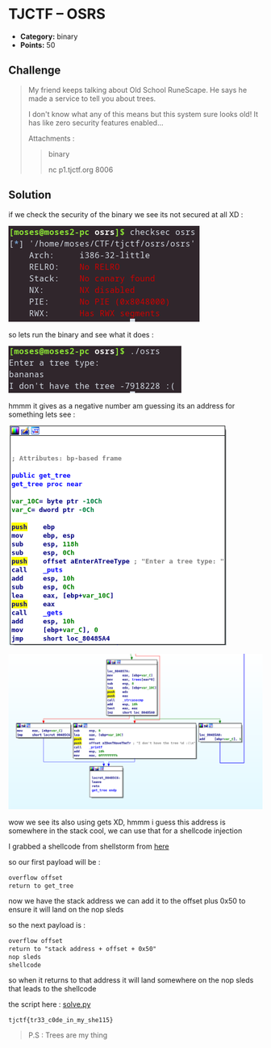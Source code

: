 # TJCTF – OSRS

* **Category:** binary
* **Points:** 50

## Challenge

> My friend keeps talking about Old School RuneScape. He says he made a service to tell you about trees.
>
> I don't know what any of this means but this system sure looks old! It has like zero security features enabled...
>
> Attachments :
> > binary
> >
> > nc p1.tjctf.org 8006

## Solution

if we check the security of the binary we see its not secured at all XD :

![screenshot](images/screenshot4.png)

so lets run the binary and see what it does :

![screenshot](images/screenshot3.png)

hmmm it gives as a negative number am guessing its an address for something lets see :

![screenshot](images/screenshot1.png)

![screenshot](images/screenshot2.png)

wow we see its also using gets XD, hmmm i guess this address is somewhere in the stack cool, we can use that for a shellcode injection

I grabbed a shellcode from shellstorm from [here](http://shell-storm.org/shellcode/files/shellcode-827.php)

so our first payload will be :

```
overflow offset
return to get_tree
```

now we have the stack address we can add it to the offset plus 0x50 to ensure it will land on the nop sleds

so the next payload is :
```
overflow offset
return to "stack address + offset + 0x50"
nop sleds
shellcode
```

so when it returns to that address it will land somewhere on the nop sleds that leads to the shellcode

the script here : [solve.py](solve.py)

```
tjctf{tr33_c0de_in_my_she115}
```

> P.S : Trees are my thing